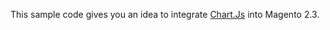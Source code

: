 This sample code gives you an idea to integrate [Chart.Js][chartjs] into Magento 2.3.

[chartjs]: <https://www.chartjs.org/>
[chartjs-doc]: <https://www.chartjs.org/docs/latest/>
